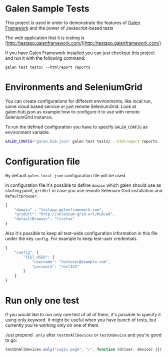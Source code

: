 Galen Sample Tests
=====================================

This project is used in order to demonstrate the features of [Galen Framework](http://galenframework.com) and the power of Javascript-based tests

The web application that it is testing is [http://testapp.galenframework.com/](http://testapp.galenframework.com/)

If you have Galen Framework installed you can just checkout this project and run it with the following command:

```
galen test tests/ --htmlreport reports
```

Environments and SeleniumGrid
=====================================

You can create configurations for different environments, like local run, some cloud based service or just remote SeleniumGrid. Look at galen.hub.json as example how to configure it to use with remote SeleniumGrid instance.

To run the defined configuration you have to specify `GALEN_CONFIG` as environment variable.

```bash
GALEN_CONFIG="galen.hub.json" galen test tests/ --htmlreport reports
```

Configuration file
=====================================

By default `galen.local.json` configuration file will be used.

In configuration file it's possible to define `domain` which galen should use as starting point, `gridUrl` in case you use remote Selenium Grid installation and `defaultBrowser`. 

```javascript
{
	"domain" : "testapp.galenframework.com",
	"gridUrl": "http://selenium-grid-url/hub/wd",
	"defaultBrowser": "firefox"
}
```

Also it's possible to keep all test-wide configuration information in this file
under the key `config`. For example to keep test-user credentials.

```javascript
{
	"config": {
		"TEST_USER": {
			"username": "testuser@example.com",
			"password": "test123"
		}
	}
}
```

Run only one test
=====================================

If you would like to run only one test of all of them, it's possible to specify
it using only keyword. It might be useful when you have bunch of tests, but
currently you're working only on one of them.

Just prepend `.only` after `testOnAllDevices` or `testOnDevice` and you're good to
go:

```javascript
testOnAllDevices.only("Login page", "/", function (driver, device) {});
```
